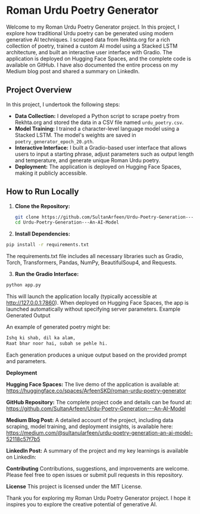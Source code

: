 # Roman Urdu Poetry Generator

Welcome to my Roman Urdu Poetry Generator project. In this project, I explore how traditional Urdu poetry can be generated using modern generative AI techniques. I scraped data from Rekhta.org for a rich collection of poetry, trained a custom AI model using a Stacked LSTM architecture, and built an interactive user interface with Gradio. The application is deployed on Hugging Face Spaces, and the complete code is available on GitHub. I have also documented the entire process on my Medium blog post and shared a summary on LinkedIn.

## Project Overview

In this project, I undertook the following steps:
- **Data Collection:** I developed a Python script to scrape poetry from Rekhta.org and stored the data in a CSV file named `urdu_poetry.csv`.
- **Model Training:** I trained a character-level language model using a Stacked LSTM. The model's weights are saved in `poetry_generator_epoch_20.pth`.
- **Interactive Interface:** I built a Gradio-based user interface that allows users to input a starting phrase, adjust parameters such as output length and temperature, and generate unique Roman Urdu poetry.
- **Deployment:** The application is deployed on Hugging Face Spaces, making it publicly accessible.

## How to Run Locally

1. **Clone the Repository:**
   ```bash
   git clone https://github.com/SultanArfeen/Urdu-Poetry-Generation---An-AI-Model.git
   cd Urdu-Poetry-Generation---An-AI-Model
   
2. **Install Dependencies:**
 ```bash
pip install -r requirements.txt
```
The requirements.txt file includes all necessary libraries such as Gradio, Torch, Transformers, Pandas, NumPy, BeautifulSoup4, and Requests.

3. **Run the Gradio Interface:**
```bash
python app.py
```
This will launch the application locally (typically accessible at http://127.0.0.1:7860). When deployed on Hugging Face Spaces, the app is launched automatically without specifying server parameters.
Example Generated Output

An example of generated poetry might be:
```bash
Ishq ki shab, dil ka alam,
Raat bhar noor hai, subah se pehle hi.
```
Each generation produces a unique output based on the provided prompt and parameters.

**Deployment**

**Hugging Face Spaces:**
The live demo of the application is available at:
https://huggingface.co/spaces/ArfeenSKD/roman-urdu-poetry-generator

**GitHub Repository:**
The complete project code and details can be found at:
https://github.com/SultanArfeen/Urdu-Poetry-Generation---An-AI-Model

**Medium Blog Post:**
A detailed account of the project, including data scraping, model training, and deployment insights, is available here:
https://medium.com/@sultanularfeen/urdu-poetry-generation-an-ai-model-52118c57f7b5

**LinkedIn Post:**
A summary of the project and my key learnings is available on LinkedIn:

**Contributing**
Contributions, suggestions, and improvements are welcome. Please feel free to open issues or submit pull requests in this repository.

**License**
This project is licensed under the MIT License.

Thank you for exploring my Roman Urdu Poetry Generator project. I hope it inspires you to explore the creative potential of generative AI.
